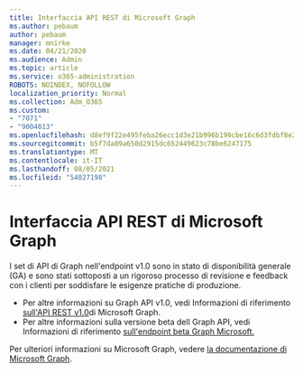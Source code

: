 ```yaml
---
title: Interfaccia API REST di Microsoft Graph
ms.author: pebaum
author: pebaum
manager: mnirke
ms.date: 04/21/2020
ms.audience: Admin
ms.topic: article
ms.service: o365-administration
ROBOTS: NOINDEX, NOFOLLOW
localization_priority: Normal
ms.collection: Adm_O365
ms.custom:
- "7071"
- "9004013"
ms.openlocfilehash: d8ef9f22e495feba26ecc1d3e21b996b199cbe16c6d3fdbf8e2e50893fe15942
ms.sourcegitcommit: b5f7da89a650d2915dc652449623c78be6247175
ms.translationtype: MT
ms.contentlocale: it-IT
ms.lasthandoff: 08/05/2021
ms.locfileid: "54027198"
---
```

# <a name="microsoft-graph-rest-api-interface"></a>Interfaccia API REST di Microsoft Graph

I set di API di Graph nell'endpoint v1.0 sono in stato di disponibilità generale (GA) e sono stati sottoposti a un rigoroso processo di revisione e feedback con i clienti per soddisfare le esigenze pratiche di produzione.

- Per altre informazioni su Graph API v1.0, vedi Informazioni di riferimento [sull'API REST v1.0](https://docs.microsoft.com/graph/api/overview?toc=.%2Fref%2Ftoc.json&view=graph-rest-1.0)di Microsoft Graph. 
- Per altre informazioni sulla versione beta dell Graph API, vedi Informazioni di riferimento [sull'endpoint beta Graph Microsoft.](https://docs.microsoft.com/graph/api/overview?toc=.%2Fref%2Ftoc.json&view=graph-rest-beta)

Per ulteriori informazioni su Microsoft Graph, vedere [la documentazione di Microsoft Graph](https://docs.microsoft.com/graph/).


